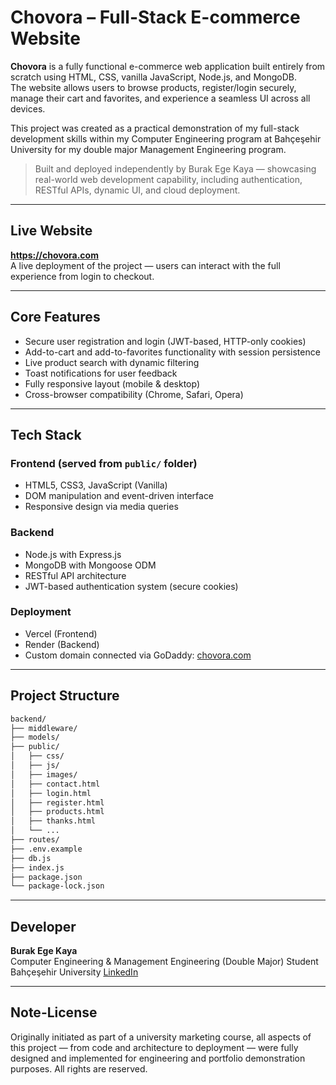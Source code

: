# Chovora – Full-Stack E-commerce Website

**Chovora** is a fully functional e-commerce web application built entirely from scratch using HTML, CSS, vanilla JavaScript, Node.js, and MongoDB.  
The website allows users to browse products, register/login securely, manage their cart and favorites, and experience a seamless UI across all devices.

This project was created as a practical demonstration of my full-stack development skills within my Computer Engineering program at Bahçeşehir University for my double major Management Engineering program.

>Built and deployed independently by Burak Ege Kaya — showcasing real-world web development capability, including authentication, RESTful APIs, dynamic UI, and cloud deployment.

---

## Live Website

**https://chovora.com**  
A live deployment of the project — users can interact with the full experience from login to checkout.

---

## Core Features

- Secure user registration and login (JWT-based, HTTP-only cookies)
- Add-to-cart and add-to-favorites functionality with session persistence
- Live product search with dynamic filtering
- Toast notifications for user feedback
- Fully responsive layout (mobile & desktop)
- Cross-browser compatibility (Chrome, Safari, Opera)

---

## Tech Stack

### Frontend (served from `public/` folder)
- HTML5, CSS3, JavaScript (Vanilla)
- DOM manipulation and event-driven interface
- Responsive design via media queries

### Backend
- Node.js with Express.js
- MongoDB with Mongoose ODM
- RESTful API architecture
- JWT-based authentication system (secure cookies)

### Deployment
- Vercel (Frontend)
- Render (Backend)
- Custom domain connected via GoDaddy: [chovora.com](https://chovora.com)

---

## Project Structure

```bash
backend/
├── middleware/
├── models/
├── public/
│   ├── css/
│   ├── js/
│   ├── images/
│   ├── contact.html
│   ├── login.html
│   ├── register.html
│   ├── products.html
│   ├── thanks.html
│   └── ...
├── routes/
├── .env.example
├── db.js
├── index.js
├── package.json
└── package-lock.json
```

---
## Developer

**Burak Ege Kaya**  
Computer Engineering & Management Engineering (Double Major) Student
Bahçeşehir University
[LinkedIn](https://www.linkedin.com/in/burakegekaya)

---

## Note-License

Originally initiated as part of a university marketing course, all aspects of this project — from code and architecture to deployment — were fully designed and implemented for engineering and portfolio demonstration purposes. All rights are reserved.
